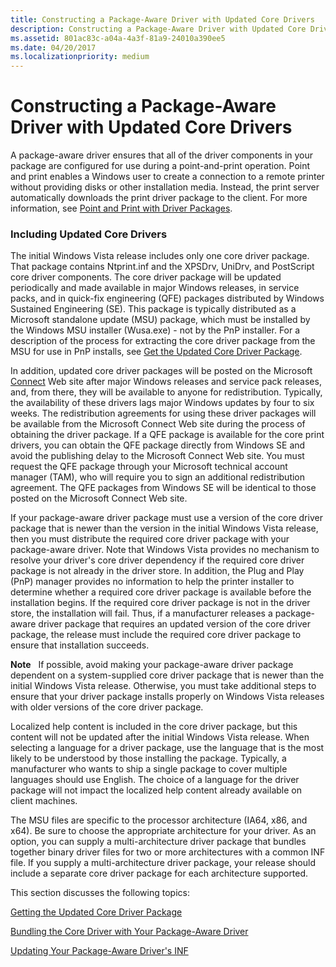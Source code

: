 ```yaml
---
title: Constructing a Package-Aware Driver with Updated Core Drivers
description: Constructing a Package-Aware Driver with Updated Core Drivers
ms.assetid: 801ac83c-a04a-4a3f-81a9-24010a390ee5
ms.date: 04/20/2017
ms.localizationpriority: medium
---
```


# Constructing a Package-Aware Driver with Updated Core Drivers


A package-aware driver ensures that all of the driver components in your package are configured for use during a point-and-print operation. Point and print enables a Windows user to create a connection to a remote printer without providing disks or other installation media. Instead, the print server automatically downloads the print driver package to the client. For more information, see [Point and Print with Driver Packages](point-and-print-with-driver-packages.md).

### Including Updated Core Drivers

The initial Windows Vista release includes only one core driver package. That package contains Ntprint.inf and the XPSDrv, UniDrv, and PostScript core driver components. The core driver package will be updated periodically and made available in major Windows releases, in service packs, and in quick-fix engineering (QFE) packages distributed by Windows Sustained Engineering (SE). This package is typically distributed as a Microsoft standalone update (MSU) package, which must be installed by the Windows MSU installer (Wusa.exe) - not by the PnP installer. For a description of the process for extracting the core driver package from the MSU for use in PnP installs, see [Get the Updated Core Driver Package](getting-the-updated-core-driver-package.md).

In addition, updated core driver packages will be posted on the Microsoft [Connect](http://go.microsoft.com/fwlink/p/?linkid=133880) Web site after major Windows releases and service pack releases, and, from there, they will be available to anyone for redistribution. Typically, the availability of these drivers lags major Windows updates by four to six weeks. The redistribution agreements for using these driver packages will be available from the Microsoft Connect Web site during the process of obtaining the driver package. If a QFE package is available for the core print drivers, you can obtain the QFE package directly from Windows SE and avoid the publishing delay to the Microsoft Connect Web site. You must request the QFE package through your Microsoft technical account manager (TAM), who will require you to sign an additional redistribution agreement. The QFE packages from Windows SE will be identical to those posted on the Microsoft Connect Web site.

If your package-aware driver package must use a version of the core driver package that is newer than the version in the initial Windows Vista release, then you must distribute the required core driver package with your package-aware driver. Note that Windows Vista provides no mechanism to resolve your driver's core driver dependency if the required core driver package is not already in the driver store. In addition, the Plug and Play (PnP) manager provides no information to help the printer installer to determine whether a required core driver package is available before the installation begins. If the required core driver package is not in the driver store, the installation will fail. Thus, if a manufacturer releases a package-aware driver package that requires an updated version of the core driver package, the release must include the required core driver package to ensure that installation succeeds.

**Note**   If possible, avoid making your package-aware driver package dependent on a system-supplied core driver package that is newer than the initial Windows Vista release. Otherwise, you must take additional steps to ensure that your driver package installs properly on Windows Vista releases with older versions of the core driver package.

 

Localized help content is included in the core driver package, but this content will not be updated after the initial Windows Vista release. When selecting a language for a driver package, use the language that is the most likely to be understood by those installing the package. Typically, a manufacturer who wants to ship a single package to cover multiple languages should use English. The choice of a language for the driver package will not impact the localized help content already available on client machines.

The MSU files are specific to the processor architecture (IA64, x86, and x64). Be sure to choose the appropriate architecture for your driver. As an option, you can supply a multi-architecture driver package that bundles together binary driver files for two or more architectures with a common INF file. If you supply a multi-architecture driver package, your release should include a separate core driver package for each architecture supported.

This section discusses the following topics:

[Getting the Updated Core Driver Package](getting-the-updated-core-driver-package.md)

[Bundling the Core Driver with Your Package-Aware Driver](bundling-the-core-driver-with-your-package-aware-driver.md)

[Updating Your Package-Aware Driver's INF](updating-your-package-aware-driver-s-inf.md)

 

 




